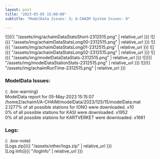 ```yaml
---
layout: post
title: "2023-05-05 15:00:00"
subtitle: "ModelData Issues: 3; A-CHAIM System Issues: 0"

---
```


![]({{ "/assets/img/achaimDataStatsShort-2312515.png" | relative_url }})
![]({{ "/assets/img/achaimDataStatsLong00-2312515.png" | relative_url }})
![]({{ "/assets/img/achaimDataStatsLong01-2312515.png" | relative_url }})
![]({{ "/assets/img/achaimDataStatsLong02-2312515.png" | relative_url }})
![]({{ "/assets/img/modelDataDataStats-2312515.png" | relative_url }})
![]({{ "/assets/img/modelDataStationStats-2312515.png" | relative_url }})
![]({{ "/assets/img/achaimRunTime-2312515.png" | relative_url }})


### ModelData Issues:  
  
{: .box-warning}  
 ModelData report for 05-May-2023 15:15:07   
 /home2/achaim1/A-CHAIM/modelData/2023/125/15/modelData.mat   
 2.1277% of all possible stations for IONO were downloaded. x10   
 0% of all possible stations for KASI were downloaded. x1952   
 0% of all possible stations for KARTVERKET were downloaded. x1661   
  


### Logs:  
  
{: .box-note}  
[Logs.zip]({{ "/assets/other/logs.zip" | relative_url }})  
[Log Info]({{ "/logInfo" | relative_url }})  
